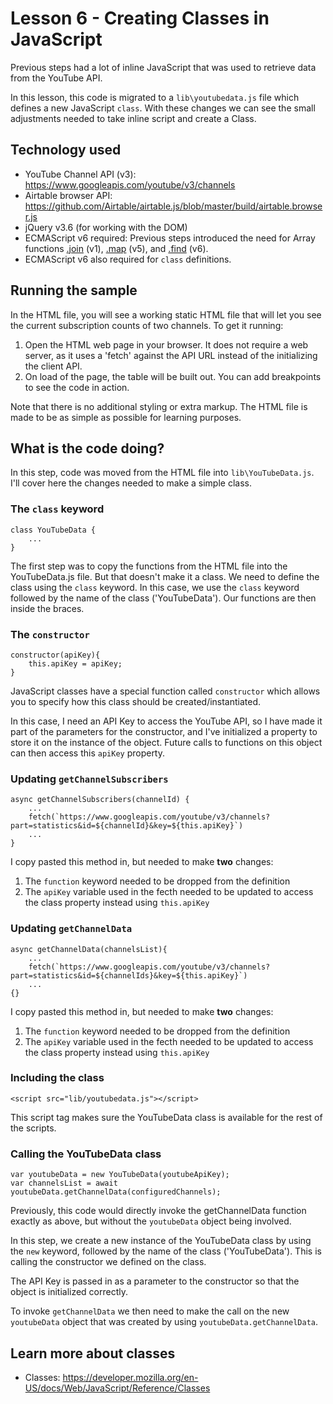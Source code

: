 # Lesson 6 - Creating Classes in JavaScript
Previous steps had a lot of inline JavaScript that was used to retrieve data from the YouTube API.

In this lesson, this code is migrated to a `lib\youtubedata.js` file which defines a new JavaScript `class`. With these changes we can see the small adjustments needed to take inline script and create a Class.

## Technology used
- YouTube Channel API (v3): https://www.googleapis.com/youtube/v3/channels
- Airtable browser API: https://github.com/Airtable/airtable.js/blob/master/build/airtable.browser.js
- jQuery v3.6 (for working with the DOM)
- ECMAScript v6 required: Previous steps introduced the need for Array functions [.join](https://developer.mozilla.org/en-US/docs/Web/JavaScript/Reference/Global_Objects/Array/join) (v1), [.map](https://developer.mozilla.org/en-US/docs/Web/JavaScript/Reference/Global_Objects/Array/map) (v5), and [.find](https://developer.mozilla.org/en-US/docs/Web/JavaScript/Reference/Global_Objects/Array/find) (v6).
- ECMAScript v6 also required for `class` definitions.

## Running the sample
In the HTML file, you will see a working static HTML file that will let you see the current subscription counts of two channels. To get it running:

1. Open the HTML web page in your browser. It does not require a web server, as it uses a 'fetch' against the API URL instead of the initializing the client API.
2. On load of the page, the table will be built out. You can add breakpoints to see the code in action.

Note that there is no additional styling or extra markup. The HTML file is made to be as simple as possible for learning purposes.

## What is the code doing?
In this step, code was moved from the HTML file into `lib\YouTubeData.js`. I'll cover here the changes needed to make a simple class.

### The `class` keyword
	class YouTubeData {
		...
	}

The first step was to copy the functions from the HTML file into the YouTubeData.js file. But that doesn't make it a class. We need to define the class using the `class` keyword. In this case, we use the `class` keyword followed by the name of the class ('YouTubeData'). Our functions are then inside the braces.

### The `constructor`
	constructor(apiKey){
		this.apiKey = apiKey;
	}

JavaScript classes have a special function called `constructor` which allows you to specify how this class should be created/instantiated.

In this case, I need an API Key to access the YouTube API, so I have made it part of the parameters for the constructor, and I've initialized a property to store it on the instance of the object. Future calls to functions on this object can then access this `apiKey` property.

### Updating `getChannelSubscribers`
	async getChannelSubscribers(channelId) {
		...
		fetch(`https://www.googleapis.com/youtube/v3/channels?part=statistics&id=${channelId}&key=${this.apiKey}`)
		...
	}
I copy pasted this method in, but needed to make **two** changes:

1. The `function` keyword needed to be dropped from the definition
2. The `apiKey` variable used in the fecth needed to be updated to access the class property instead using `this.apiKey`

### Updating `getChannelData`
	async getChannelData(channelsList){
		...
		fetch(`https://www.googleapis.com/youtube/v3/channels?part=statistics&id=${channelIds}&key=${this.apiKey}`)
		...
	{}

I copy pasted this method in, but needed to make **two** changes:

1. The `function` keyword needed to be dropped from the definition
2. The `apiKey` variable used in the fecth needed to be updated to access the class property instead using `this.apiKey`

### Including the class
	<script src="lib/youtubedata.js"></script>

This script tag makes sure the YouTubeData class is available for the rest of the scripts.

### Calling the YouTubeData class
	var youtubeData = new YouTubeData(youtubeApiKey);
	var channelsList = await youtubeData.getChannelData(configuredChannels);

Previously, this code would directly invoke the getChannelData function exactly as above, but without the `youtubeData` object being involved.

In this step, we create a new instance of the YouTubeData class by using the `new` keyword, followed by the name of the class ('YouTubeData'). This is calling the constructor we defined on the class.

The API Key is passed in as a parameter to the constructor so that the object is initialized correctly.

To invoke `getChannelData` we then need to make the call on the new `youtubeData` object that was created by using `youtubeData.getChannelData`.

## Learn more about classes

 * Classes: https://developer.mozilla.org/en-US/docs/Web/JavaScript/Reference/Classes